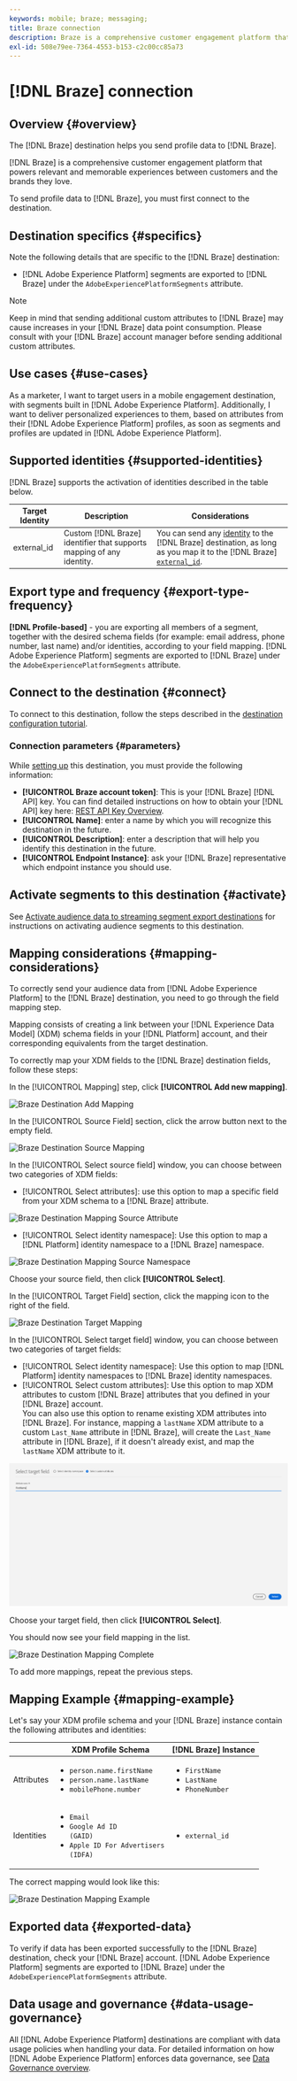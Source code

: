 ```yaml
---
keywords: mobile; braze; messaging;
title: Braze connection
description: Braze is a comprehensive customer engagement platform that powers relevant and memorable experiences between customers and the brands they love.
exl-id: 508e79ee-7364-4553-b153-c2c00cc85a73
---
```

# [!DNL Braze] connection

## Overview {#overview}

The [!DNL Braze] destination helps you send profile data to [!DNL Braze].

[!DNL Braze] is a comprehensive customer engagement platform that powers relevant and memorable experiences between customers and the brands they love.

To send profile data to [!DNL Braze], you must first connect to the destination.

## Destination specifics {#specifics}

Note the following details that are specific to the [!DNL Braze] destination:

* [!DNL Adobe Experience Platform] segments are exported to [!DNL Braze] under the `AdobeExperiencePlatformSegments` attribute.

>[!NOTE]
>
>Keep in mind that sending additional custom attributes to [!DNL Braze] may cause increases in your [!DNL Braze] data point consumption. Please consult with your [!DNL Braze] account manager before sending additional custom attributes.

## Use cases {#use-cases}

As a marketer, I want to target users in a mobile engagement destination, with segments built in [!DNL Adobe Experience Platform]. Additionally, I want to deliver personalized experiences to them, based on attributes from their [!DNL Adobe Experience Platform] profiles, as soon as segments and profiles are updated in [!DNL Adobe Experience Platform].

## Supported identities {#supported-identities}

[!DNL Braze] supports the activation of identities described in the table below.

|Target Identity|Description|Considerations|
|---|---|---|
|external_id|Custom [!DNL Braze] identifier that supports mapping of any identity. |You can send any [identity](../../../identity-service/namespaces.md) to the [!DNL Braze] destination, as long as you map it to the [!DNL Braze] [`external_id`](https://www.braze.com/docs/api/basics/#external-user-id-explanation).|

## Export type and frequency {#export-type-frequency}

**[!DNL Profile-based]** - you are exporting all members of a segment, together with the desired schema fields (for example: email address, phone number, last name) and/or identities, according to your field mapping.
[!DNL Adobe Experience Platform] segments are exported to [!DNL Braze] under the `AdobeExperiencePlatformSegments` attribute.

## Connect to the destination {#connect}

To connect to this destination, follow the steps described in the [destination configuration tutorial](../../ui/connect-destination.md).

### Connection parameters {#parameters}

While [setting up](../../ui/connect-destination.md) this destination, you must provide the following information:

* **[!UICONTROL Braze account token]**: This is your [!DNL Braze] [!DNL API] key. You can find detailed instructions on how to obtain your [!DNL API] key here: [REST API Key Overview](https://www.braze.com/docs/api/api_key/).
* **[!UICONTROL Name]**: enter a name by which you will recognize this destination in the future.
* **[!UICONTROL Description]**: enter a description that will help you identify this destination in the future.
* **[!UICONTROL Endpoint Instance]**: ask your [!DNL Braze] representative which endpoint instance you should use.

## Activate segments to this destination {#activate}

See [Activate audience data to streaming segment export destinations](../../ui/activate-segment-streaming-destinations.md) for instructions on activating audience segments to this destination.

## Mapping considerations {#mapping-considerations}

To correctly send your audience data from [!DNL Adobe Experience Platform] to the [!DNL Braze] destination, you need to go through the field mapping step.

Mapping consists of creating a link between your [!DNL Experience Data Model] (XDM) schema fields in your [!DNL Platform] account, and their corresponding equivalents from the target destination.

To correctly map your XDM fields to the [!DNL Braze] destination fields, follow these steps:

In the [!UICONTROL Mapping] step, click **[!UICONTROL Add new mapping]**.
   
![Braze Destination Add Mapping](../../assets/catalog/mobile-engagement/braze/mapping.png)

In the [!UICONTROL Source Field] section, click the arrow button next to the empty field.
   
![Braze Destination Source Mapping](../../assets/catalog/mobile-engagement/braze/mapping-source.png)

In the [!UICONTROL Select source field] window, you can choose between two categories of XDM fields:
* [!UICONTROL Select attributes]: use this option to map a specific field from your XDM schema to a [!DNL Braze] attribute.

![Braze Destination Mapping Source Attribute](../../assets/catalog/mobile-engagement/braze/mapping-attributes.png)

* [!UICONTROL Select identity namespace]: Use this option to map a [!DNL Platform] identity namespace to a [!DNL Braze] namespace.

![Braze Destination Mapping Source Namespace](../../assets/catalog/mobile-engagement/braze/mapping-namespaces.png)

Choose your source field, then click **[!UICONTROL Select]**.

In the [!UICONTROL Target Field] section, click the mapping icon to the right of the field.
   
![Braze Destination Target Mapping](../../assets/catalog/mobile-engagement/braze/mapping-target.png)

In the [!UICONTROL Select target field] window, you can choose between two categories of target fields:
* [!UICONTROL Select identity namespace]: Use this option to map [!DNL Platform] identity namespaces to [!DNL Braze] identity namespaces.
* [!UICONTROL Select custom attributes]: Use this option to map XDM attributes to custom [!DNL Braze] attributes that you defined in your [!DNL Braze] account. <br> You can also use this option to rename existing XDM attributes into [!DNL Braze]. For instance, mapping a `lastName` XDM attribute to a custom `Last_Name` attribute in [!DNL Braze], will create the `Last_Name` attribute in [!DNL Braze], if it doesn't already exist, and map the `lastName` XDM attribute to it.
  
![Braze Destination Target Mapping Fields](../../assets/catalog/mobile-engagement/braze/mapping-target-fields.png)

Choose your target field, then click **[!UICONTROL Select]**.

You should now see your field mapping in the list.
   
![Braze Destination Mapping Complete](../../assets/catalog/mobile-engagement/braze/mapping-complete.png)
   
To add more mappings, repeat the previous steps.

## Mapping Example {#mapping-example}

Let's say your XDM profile schema and your [!DNL Braze] instance contain the following attributes and identities:

||XDM Profile Schema|[!DNL Braze] Instance|
|---|---|---|
|Attributes|<ul><li><code>person.name.firstName</code></li><li><code>person.name.lastName</code></li><li><code>mobilePhone.number</code></li></ul>|<ul><li><code>FirstName</code></li><li><code>LastName</code></li><li><code>PhoneNumber</code></li></ul>|
|Identities|<ul><li><code>Email</code></li><li><code>Google Ad ID (GAID)</code></li><li><code>Apple ID For Advertisers (IDFA)</code></li></ul>|<ul><li><code>external_id</code></li></ul>|

The correct mapping would look like this:

![Braze Destination Mapping Example](../../assets/catalog/mobile-engagement/braze/mapping-example.png)

## Exported data {#exported-data}

To verify if data has been exported successfully to the [!DNL Braze] destination, check your [!DNL Braze] account. [!DNL Adobe Experience Platform] segments are exported to [!DNL Braze] under the `AdobeExperiencePlatformSegments` attribute.

## Data usage and governance {#data-usage-governance}

All [!DNL Adobe Experience Platform] destinations are compliant with data usage policies when handling your data. For detailed information on how [!DNL Adobe Experience Platform] enforces data governance, see [Data Governance overview](../../../data-governance/home.md).
